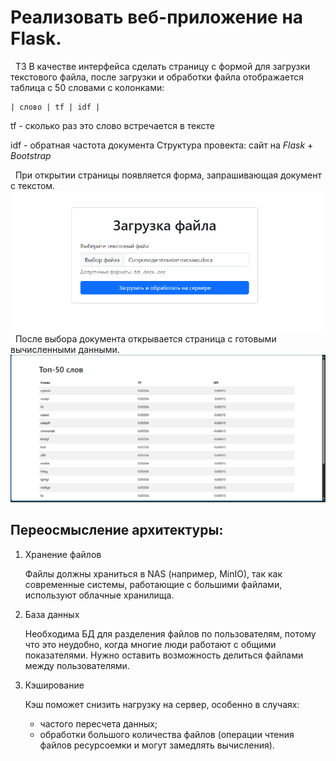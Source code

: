 # Реализовать веб-приложение на Flask. 
&nbsp; ТЗ В качестве интерфейса сделать страницу с формой для загрузки текстового файла, после загрузки и обработки файла отображается таблица с 50 словами с колонками:

	| слово | tf | idf |
tf - сколько раз это слово встречается в тексте

idf - обратная частота документа
Структура провекта: сайт на *Flask* + *Bootstrap* 

&nbsp; При открытии страницы появляется форма, запрашивающая документ с текстом.
 ![alt text](https://github.com/XCX7276/PFSS/blob/main/images/image.png)
&nbsp; После выбора документа открывается страница с готовыми вычисленными данными.
 ![alt text](https://github.com/XCX7276/PFSS/blob/main/images/image-1.png)


## Переосмысление архитектуры:
1. Хранение файлов

   Файлы должны храниться в NAS (например, MinIO), так как современные системы, работающие с большими файлами, используют облачные хранилища.

2. База данных

   Необходима БД для разделения файлов по пользователям, потому что это неудобно, когда многие люди работают с общими показателями.
   Нужно оставить возможность делиться файлами между пользователями.

3. Кэширование

   Кэш поможет снизить нагрузку на сервер, особенно в случаях:

   * частого пересчета данных;
   * обработки большого количества файлов (операции чтения файлов ресурсоемки и могут замедлять вычисления).
 
